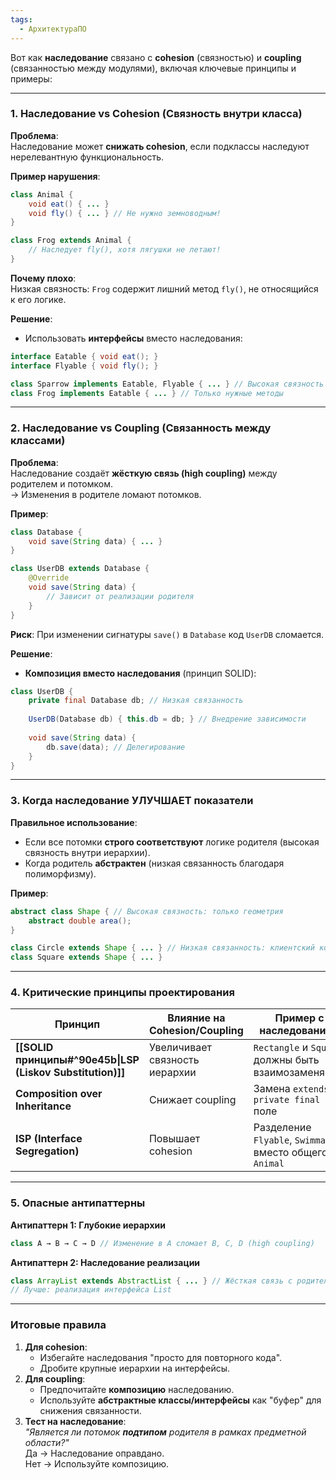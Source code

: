 ```yaml
---
tags:
  - АрхитектураПО
---
```


Вот как **наследование** связано с **cohesion** (связностью) и **coupling** (связанностью между модулями), включая ключевые принципы и примеры:

---

### 1. **Наследование vs Cohesion (Связность внутри класса)**
**Проблема**:  
Наследование может **снижать cohesion**, если подклассы наследуют нерелевантную функциональность.

**Пример нарушения**:  
```java
class Animal {
    void eat() { ... }
    void fly() { ... } // Не нужно земноводным!
}

class Frog extends Animal {
    // Наследует fly(), хотя лягушки не летают!
}
```
**Почему плохо**:  
Низкая связность: `Frog` содержит лишний метод `fly()`, не относящийся к его логике.

**Решение**:  
- Использовать **интерфейсы** вместо наследования:  
```java
interface Eatable { void eat(); }
interface Flyable { void fly(); }

class Sparrow implements Eatable, Flyable { ... } // Высокая связность
class Frog implements Eatable { ... } // Только нужные методы
```

---

### 2. **Наследование vs Coupling (Связанность между классами)**
**Проблема**:  
Наследование создаёт **жёсткую связь (high coupling)** между родителем и потомком.  
→ Изменения в родителе ломают потомков.

**Пример**:  
```java
class Database {
    void save(String data) { ... }
}

class UserDB extends Database {
    @Override
    void save(String data) {
        // Зависит от реализации родителя
    }
}
```
**Риск**: При изменении сигнатуры `save()` в `Database` код `UserDB` сломается.

**Решение**:  
- **Композиция вместо наследования** (принцип SOLID):  
```java
class UserDB {
    private final Database db; // Низкая связанность
    
    UserDB(Database db) { this.db = db; } // Внедрение зависимости
    
    void save(String data) {
        db.save(data); // Делегирование
    }
}
```

---

### 3. **Когда наследование УЛУЧШАЕТ показатели**
**Правильное использование**:  
- Если все потомки **строго соответствуют** логике родителя (высокая связность внутри иерархии).  
- Когда родитель **абстрактен** (низкая связанность благодаря полиморфизму).

**Пример**:  
```java
abstract class Shape { // Высокая связность: только геометрия
    abstract double area();
}

class Circle extends Shape { ... } // Низкая связанность: клиентский код зависит от абстракции Shape
class Square extends Shape { ... }
```

---

### 4. **Критические принципы проектирования**
| Принцип                                                   | Влияние на Cohesion/Coupling       | Пример с наследованием          |
| --------------------------------------------------------- | ------------------------------ | -------------------------------------------------------- |
| **[[SOLID принципы#^90e45b\|LSP (Liskov Substitution)]]** | Увеличивает связность иерархии    | `Rectangle` и `Square` должны быть взаимозаменяемы |
| **Composition over Inheritance**                          | Снижает coupling                | Замена `extends` на `private final` поле |
| **ISP (Interface Segregation)**                           | Повышает cohesion               | Разделение `Flyable`, `Swimmable` вместо общего `Animal` |

---

### 5. **Опасные антипаттерны**
**Антипаттерн 1: Глубокие иерархии**  
```java
class A → B → C → D // Изменение в A сломает B, C, D (high coupling)
```

**Антипаттерн 2: Наследование реализации**  
```java
class ArrayList extends AbstractList { ... } // Жёсткая связь с родителем
// Лучше: реализация интерфейса List
```

---

### Итоговые правила
1. **Для cohesion**:  
   - Избегайте наследования "просто для повторного кода".  
   - Дробите крупные иерархии на интерфейсы.
2. **Для coupling**:  
   - Предпочитайте **композицию** наследованию.  
   - Используйте **абстрактные классы/интерфейсы** как "буфер" для снижения связанности.  
3. **Тест на наследование**:  
   *"Является ли потомок **подтипом** родителя в рамках предметной области?"*  
   Да → Наследование оправдано.  
   Нет → Используйте композицию.